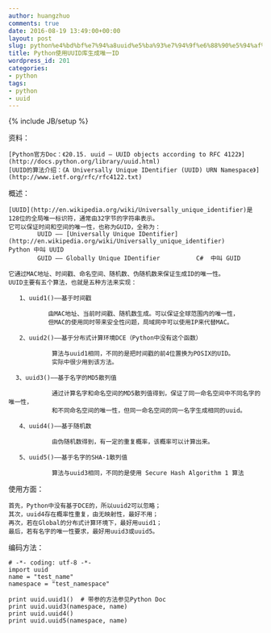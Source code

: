 ```yaml
---
author: huangzhuo
comments: true
date: 2016-08-19 13:49:00+00:00
layout: post
slug: python%e4%bd%bf%e7%94%a8uuid%e5%ba%93%e7%94%9f%e6%88%90%e5%94%af%e4%b8%80id
title: Python使用UUID库生成唯一ID
wordpress_id: 201
categories:
- python
tags:
- python
- uuid
---
```

{% include JB/setup %}

资料：

    [Python官方Doc：《20.15. uuid — UUID objects according to RFC 4122》](http://docs.python.org/library/uuid.html)
    [UUID的算法介绍：《A Universally Unique IDentifier (UUID) URN Namespace》](http://www.ietf.org/rfc/rfc4122.txt)

概述：

    [UUID](http://en.wikipedia.org/wiki/Universally_unique_identifier)是128位的全局唯一标识符，通常由32字节的字符串表示。
    它可以保证时间和空间的唯一性，也称为GUID，全称为：
            UUID —— [Universally Unique IDentifier](http://en.wikipedia.org/wiki/Universally_unique_identifier)      Python 中叫 UUID
            GUID —— Globally Unique IDentifier          C#  中叫 GUID

    它通过MAC地址、时间戳、命名空间、随机数、伪随机数来保证生成ID的唯一性。
    UUID主要有五个算法，也就是五种方法来实现：

       1、uuid1()——基于时间戳

               由MAC地址、当前时间戳、随机数生成。可以保证全球范围内的唯一性，
               但MAC的使用同时带来安全性问题，局域网中可以使用IP来代替MAC。

       2、uuid2()——基于分布式计算环境DCE（Python中没有这个函数）

                算法与uuid1相同，不同的是把时间戳的前4位置换为POSIX的UID。
                实际中很少用到该方法。

      3、uuid3()——基于名字的MD5散列值

                通过计算名字和命名空间的MD5散列值得到，保证了同一命名空间中不同名字的唯一性，
                和不同命名空间的唯一性，但同一命名空间的同一名字生成相同的uuid。    

       4、uuid4()——基于随机数

                由伪随机数得到，有一定的重复概率，该概率可以计算出来。

       5、uuid5()——基于名字的SHA-1散列值

                算法与uuid3相同，不同的是使用 Secure Hash Algorithm 1 算法

使用方面：

    首先，Python中没有基于DCE的，所以uuid2可以忽略；
    其次，uuid4存在概率性重复，由无映射性，最好不用；
    再次，若在Global的分布式计算环境下，最好用uuid1；
    最后，若有名字的唯一性要求，最好用uuid3或uuid5。

编码方法：

```
# -*- coding: utf-8 -*-
import uuid
name = "test_name"
namespace = "test_namespace"

print uuid.uuid1()  # 带参的方法参见Python Doc
print uuid.uuid3(namespace, name)
print uuid.uuid4()
print uuid.uuid5(namespace, name)
```

